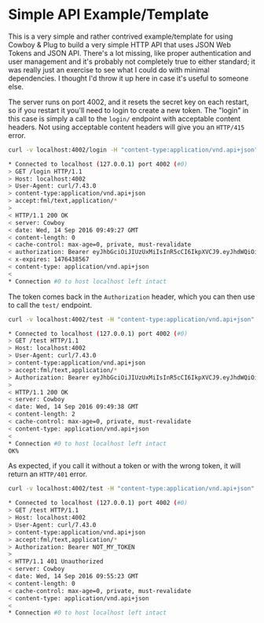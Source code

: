 # Simple API Example/Template

This is a very simple and rather contrived example/template for using Cowboy &
Plug to build a very simple HTTP API that uses JSON Web Tokens and JSON API.
There's a lot missing, like proper authentication and user management and it's
probably not completely true to either standard; it was really just an exercise
to see what I could do with minimal dependencies. I thought I'd throw it up
here in case it's useful to someone else.

The server runs on port 4002, and it resets the secret key on each restart, so
if you restart it you'll need to login to create a new token. The "login" in
this case is simply a call to the `login/` endpoint with acceptable content
headers. Not using acceptable content headers will give you an `HTTP/415` error.

```bash
curl -v localhost:4002/login -H "content-type:application/vnd.api+json" -H "accept:application/*"

* Connected to localhost (127.0.0.1) port 4002 (#0)
> GET /login HTTP/1.1
> Host: localhost:4002
> User-Agent: curl/7.43.0
> content-type:application/vnd.api+json
> accept:fml/text,application/*
>
< HTTP/1.1 200 OK
< server: Cowboy
< date: Wed, 14 Sep 2016 09:49:27 GMT
< content-length: 0
< cache-control: max-age=0, private, must-revalidate
< authorization: Bearer eyJhbGciOiJIUzUxMiIsInR5cCI6IkpXVCJ9.eyJhdWQiOiJ1c2VyOmNyYWlncCIsImV4cCI6MTQ3NjQzODU2NywiaWF0IjoxNDczODQ2NTY3LCJpc3MiOiJQbHVnSnd0SnNvbmFwaUV4YW1wbGUiLCJqdGkiOiI4M2Q2OTZkNS1mMDZmLTQ5MjgtOTJiYS01MTU4Mjg5NzBjYzciLCJwZW0iOnt9LCJzdWIiOiJ1c2VyOmNyYWlncCIsInR5cCI6InRva2VuIn0.dkkTBKgofssqNqVVGQxIrpiZULCtwPRg7wj6RrG9Nr_rkYiOp84qYy3yEccf_VqL6Vner2LtP1hPG8rNpULPJg
< x-expires: 1476438567
< content-type: application/vnd.api+json
<
* Connection #0 to host localhost left intact
```

The token comes back in the `Authorization` header, which you can then use to call the `test/` endpoint.

```bash
curl -v localhost:4002/test -H "content-type:application/vnd.api+json" -H "accept:application/*" -H "Authorization: Bearer eyJhbGciOiJIUzUxMiIsInR5cCI6IkpXVCJ9.eyJhdWQiOiJ1c2VyOmNyYWlncCIsImV4cCI6MTQ3NjQzODU2NywiaWF0IjoxNDczODQ2NTY3LCJpc3MiOiJQbHVnSnd0SnNvbmFwaUV4YW1wbGUiLCJqdGkiOiI4M2Q2OTZkNS1mMDZmLTQ5MjgtOTJiYS01MTU4Mjg5NzBjYzciLCJwZW0iOnt9LCJzdWIiOiJ1c2VyOmNyYWlncCIsInR5cCI6InRva2VuIn0.dkkTBKgofssqNqVVGQxIrpiZULCtwPRg7wj6RrG9Nr_rkYiOp84qYy3yEccf_VqL6Vner2LtP1hPG8rNpULPJg"

* Connected to localhost (127.0.0.1) port 4002 (#0)
> GET /test HTTP/1.1
> Host: localhost:4002
> User-Agent: curl/7.43.0
> content-type:application/vnd.api+json
> accept:fml/text,application/*
> Authorization: Bearer eyJhbGciOiJIUzUxMiIsInR5cCI6IkpXVCJ9.eyJhdWQiOiJ1c2VyOmNyYWlncCIsImV4cCI6MTQ3NjQzODU2NywiaWF0IjoxNDczODQ2NTY3LCJpc3MiOiJQbHVnSnd0SnNvbmFwaUV4YW1wbGUiLCJqdGkiOiI4M2Q2OTZkNS1mMDZmLTQ5MjgtOTJiYS01MTU4Mjg5NzBjYzciLCJwZW0iOnt9LCJzdWIiOiJ1c2VyOmNyYWlncCIsInR5cCI6InRva2VuIn0.dkkTBKgofssqNqVVGQxIrpiZULCtwPRg7wj6RrG9Nr_rkYiOp84qYy3yEccf_VqL6Vner2LtP1hPG8rNpULPJg
>
< HTTP/1.1 200 OK
< server: Cowboy
< date: Wed, 14 Sep 2016 09:49:38 GMT
< content-length: 2
< cache-control: max-age=0, private, must-revalidate
< content-type: application/vnd.api+json
<
* Connection #0 to host localhost left intact
OK%
```

As expected, if you call it without a token or with the wrong token, it will return an `HTTP/401` error.

```bash
curl -v localhost:4002/test -H "content-type:application/vnd.api+json" -H "accept:application/*" -H "Authorization: Bearer NOT_MY_TOKEN"

* Connected to localhost (127.0.0.1) port 4002 (#0)
> GET /test HTTP/1.1
> Host: localhost:4002
> User-Agent: curl/7.43.0
> content-type:application/vnd.api+json
> accept:fml/text,application/*
> Authorization: Bearer NOT_MY_TOKEN
>
< HTTP/1.1 401 Unauthorized
< server: Cowboy
< date: Wed, 14 Sep 2016 09:55:23 GMT
< content-length: 0
< cache-control: max-age=0, private, must-revalidate
< content-type: application/vnd.api+json
<
* Connection #0 to host localhost left intact
```

